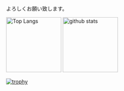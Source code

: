 
よろしくお願い致します。

<p align="left"> 
  <img alt="Top Langs" height="150px" src="https://github-readme-stats.vercel.app/api/top-langs/?username=yossu-　y&layout=compact&count_private=true&show_icons=true&theme=onedark" />
  <img alt="github stats" height="150px" src="https://github-readme-stats.vercel.app/api?username=yossu-y&count_private=true&show_icons=true&show_icons=true&theme=onedark" />
</p>


[![trophy](https://github-profile-trophy.vercel.app/?username=yossu-y&theme=onedark&column=7
)](https://github.com/ryo-ma/github-profile-trophy)



<!---
yossu-y/yossu-y is a ✨ special ✨ repository because its `README.md` (this file) appears on your GitHub profile.
You can click the Preview link to take a look at your changes.
--->
